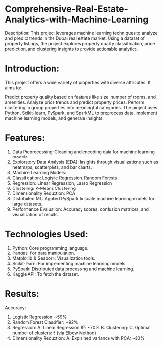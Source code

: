 # Comprehensive-Real-Estate-Analytics-with-Machine-Learning

Description: This project leverages machine learning techniques to analyze and predict trends in the Dubai real estate market. Using a dataset of property listings, the project explores property quality classification, price prediction, and clustering insights to provide actionable analytics.

# Introduction: 

This project offers a wide variety of properties with diverse attributes. It aims to:

Predict property quality based on features like size, number of rooms, and amenities.
Analyze price trends and predict property prices.
Perform clustering to group properties into meaningful categories.
The project uses Python, Scikit-learn, PySpark, and SparkML to preprocess data, implement machine learning models, and generate insights.

# Features: 

1. Data Preprocessing: Cleaning and encoding data for machine learning models.
2. Exploratory Data Analysis (EDA): Insights through visualizations such as heatmaps, scatterplots, and bar charts.
3. Machine Learning Models:
4. Classification: Logistic Regression, Random Forests
5. Regression: Linear Regression, Lasso Regression
6. Clustering: K-Means Clustering
7. Dimensionality Reduction: PCA
8. Distributed ML: Applied PySpark to scale machine learning models for large datasets.
9. Performance Evaluation: Accuracy scores, confusion matrices, and visualization of results.

# Technologies Used: 

1. Python: Core programming language.
2. Pandas: For data manipulation.
3. Matplotlib & Seaborn: Visualization tools.
4. Scikit-learn: For implementing machine learning models.
5. PySpark: Distributed data processing and machine learning.
6. Kaggle API: To fetch the dataset.

# Results: 
Accuracy:
1. Logistic Regression: ~59%
2. Random Forest Classifier: ~92%
3. Regression:
A. Linear Regression R²: ~70%
B. Clustering:
C. Optimal number of clusters: 5 (via Elbow Method)
4. Dimensionality Reduction:
A. Explained variance with PCA: ~80%
